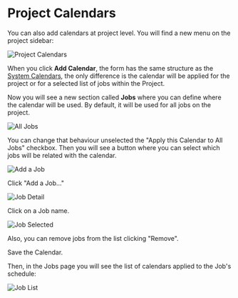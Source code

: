 # Project Calendars

You can also add calendars at project level. You will find a new menu on the project sidebar:

![Project Calendars](~@assets/img/calendars-project-home.png)

When you click **Add Calendar**, the form has the same structure as the [System Calendars](/manual/calendars/system-calendars.md), the only difference is the calendar will be applied for the project or for a selected list of jobs within the Project.

Now you will see a new section called **Jobs** where you can define where the calendar will be used. By default, it will be used for all jobs on the project.

![All Jobs](~@assets/img/calendars-project-jobs.png)


You can change that behaviour unselected the "Apply this Calendar to All Jobs" checkbox. Then you will see a button where you can select which jobs will be related with the calendar.


![Add a Job](~@assets/img/calendars-project-add-job-button.png)

Click "Add a Job..."

![Job Detail](~@assets/img/calendars-project-jobs-selector.png)

Click on a Job name.


![Job Selected](~@assets/img/calendars-project-jobs-selected.png)


Also, you can remove jobs from the list clicking "Remove".

Save the Calendar.

Then, in the Jobs page you will see the list of calendars applied to the Job's schedule:

![Job List](~@assets/img/calendars-project-jobs-list.png)
